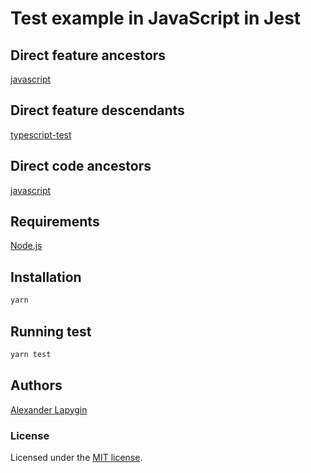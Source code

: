 # Test example in JavaScript in Jest

## Direct feature ancestors

[javascript](https://github.com/softspider/javascript)

## Direct feature descendants

[typescript-test](https://github.com/softspider/typescript-test)


## Direct code ancestors

[javascript](https://github.com/softspider/javascript)


## Requirements

[Node.js](https://nodejs.org/en/download/package-manager/)

## Installation

```sh
yarn
```

## Running test

```sh
yarn test
```

## Authors

[Alexander Lapygin](https://github.com/AlexanderLapygin)

### License

Licensed under the [MIT license](./LICENSE).

